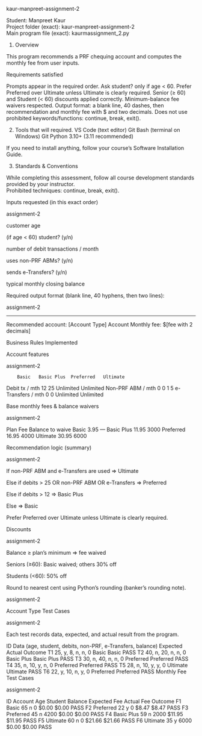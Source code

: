 kaur-manpreet-assignment-2

Student: Manpreet Kaur  
Project folder (exact): kaur-manpreet-assignment-2  
Main program file (exact): kaurmassignment_2.py

1) Overview

This program recommends a PRF chequing account and computes the monthly fee from user inputs.

Requirements satisfied

Prompts appear in the required order.
Ask student? only if age < 60.
Prefer Preferred over Ultimate unless Ultimate is clearly required.
Senior (≥ 60) and Student (< 60) discounts applied correctly.
Minimum-balance fee waivers respected.
Output format: a blank line, 40 dashes, then recommendation and monthly fee with $ and two decimals.
Does not use prohibited keywords/functions: continue, break, exit().

2) Tools that will required.
VS Code (text editor)
Git Bash (terminal on Windows)
Git
Python 3.10+ (3.11 recommended)

If you need to install anything, follow your course’s Software Installation Guide.

3) Standards & Conventions

While completing this assessment, follow all course development standards provided by your instructor.  
Prohibited techniques: continue, break, exit().

Inputs requested (in this exact order) 

assignment-2

customer age

(if age < 60) student? (y/n)

number of debit transactions / month

uses non-PRF ABMs? (y/n)

sends e-Transfers? (y/n)

typical monthly closing balance

Required output format (blank line, 40 hyphens, then two lines): 

assignment-2

----------------------------------------
Recommended account: [Account Type] Account
Monthly fee: $[fee with 2 decimals]

Business Rules Implemented

Account features 

assignment-2

		Basic	Basic Plus	Preferred	Ultimate
Debit tx / mth	12	25	Unlimited	Unlimited
Non-PRF ABM / mth	0	0	1	5
e-Transfers / mth	0	0	Unlimited	Unlimited

Base monthly fees & balance waivers 

assignment-2

Plan	Fee	Balance to waive
Basic	3.95	—
Basic Plus	11.95	3000
Preferred	16.95	4000
Ultimate	30.95	6000

Recommendation logic (summary) 

assignment-2

If non-PRF ABM and e-Transfers are used ⇒ Ultimate

Else if debits > 25 OR non-PRF ABM OR e-Transfers ⇒ Preferred

Else if debits > 12 ⇒ Basic Plus

Else ⇒ Basic

Prefer Preferred over Ultimate unless Ultimate is clearly required.

Discounts 

assignment-2

Balance ≥ plan’s minimum ⇒ fee waived

Seniors (≥60): Basic waived; others 30% off

Students (<60): 50% off

Round to nearest cent using Python’s rounding (banker’s rounding note). 

assignment-2

Account Type Test Cases 

assignment-2

Each test records data, expected, and actual result from the program.

ID	Data (age, student, debits, non-PRF, e-Transfers, balance)	Expected	Actual	Outcome
T1	25, y, 8, n, n, 0	Basic		Basic		PASS
T2	40, n, 20, n, n, 0	Basic Plus	Basic Plus	PASS
T3	30, n, 40, n, n, 0	Preferred	Preferred	PASS
T4	35, n, 10, y, n, 0	Preferred	Preferred	PASS
T5	28, n, 10, y, y, 0	Ultimate	Ultimate	PASS
T6	22, y, 10, n, y, 0	Preferred	Preferred	PASS
Monthly Fee Test Cases 

assignment-2

ID	Account	Age	Student	Balance	Expected Fee	Actual Fee	Outcome
F1	Basic		65	n	0	$0.00	$0.00	PASS
F2	Preferred	22	y	0	$8.47	$8.47	PASS
F3	Preferred	45	n	4200	$0.00	$0.00	PASS
F4	Basic Plus	59	n	2000	$11.95	$11.95	PASS
F5	Ultimate	60	n	0	$21.66	$21.66	PASS
F6	Ultimate	35	y	6000	$0.00	$0.00	PASS
